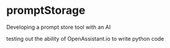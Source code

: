 # promptStorage
Developing a prompt store tool with an AI

testing out the ability of OpenAssistant.io to write python code 
